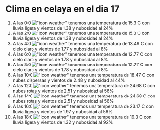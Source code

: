 # Clima en celaya en el dia 17

1. A las 0:0 !["icon weather"](http://openweathermap.org/img/w/10n.png) tenemos una temperatura de 15.3 C con lluvia ligera y  vientos de 1.38 y nubosidad al 24%
1. A las 2:0 !["icon weather"](http://openweathermap.org/img/w/10n.png) tenemos una temperatura de 15.3 C con lluvia ligera y  vientos de 1.38 y nubosidad al 24%
1. A las 4:0 !["icon weather"](http://openweathermap.org/img/w/02n.png) tenemos una temperatura de 13.49 C con cielo claro y  vientos de 1.77 y nubosidad al 8%
1. A las 6:0 !["icon weather"](http://openweathermap.org/img/w/02n.png) tenemos una temperatura de 12.77 C con cielo claro y  vientos de 1.78 y nubosidad al 8%
1. A las 8:0 !["icon weather"](http://openweathermap.org/img/w/02d.png) tenemos una temperatura de 12.77 C con cielo claro y  vientos de 1.78 y nubosidad al 8%
1. A las 10:0 !["icon weather"](http://openweathermap.org/img/w/03d.png) tenemos una temperatura de 18.47 C con nubes dispersas y  vientos de 2.48 y nubosidad al 44%
1. A las 12:0 !["icon weather"](http://openweathermap.org/img/w/04d.png) tenemos una temperatura de 24.68 C con nubes rotas y  vientos de 2.51 y nubosidad al 56%
1. A las 14:0 !["icon weather"](http://openweathermap.org/img/w/04d.png) tenemos una temperatura de 24.68 C con nubes rotas y  vientos de 2.51 y nubosidad al 56%
1. A las 16:0 !["icon weather"](http://openweathermap.org/img/w/10d.png) tenemos una temperatura de 23.17 C con lluvia ligera y  vientos de 1.97 y nubosidad al 56%
1. A las 18:0 !["icon weather"](http://openweathermap.org/img/w/10d.png) tenemos una temperatura de 19.3 C con lluvia ligera y  vientos de 1.32 y nubosidad al 92%

